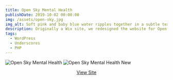 ```yaml
---
title: Open Sky Mental Health
publishDate: 2019-10-02 00:00:00
img: /assets/open-sky.jpg
img_alt: Soft pink and baby blue water ripples together in a subtle texture.
description: Originally a Wix site, we redesigned the website for Open Sky Mental Health
tags:
  - WordPress
  - Underscores
  - PHP
---
```


![Open Sky Mental Health](https://ik.imagekit.io/boxhuwbys/open.webp?updatedAt=1713921977148)
![Open Sky Mental Health New](https://ik.imagekit.io/boxhuwbys/open-sky-1.webp?updatedAt=1713922121772)

<a href="https://openskymentalhealth.com/" target="_blank" style="display:block; text-align:center !important;">View Site</a>
